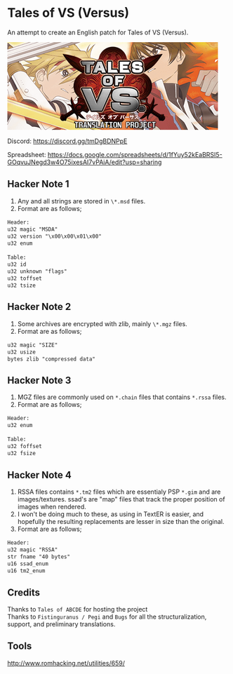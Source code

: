 # Tales of VS (Versus)

An attempt to create an English patch for Tales of VS (Versus).

![ToVS](https://raw.githubusercontent.com/Ignis0011/Tales-of-VS/main/proj_logo.png)

Discord: https://discord.gg/tmDgBDNPpE

Spreadsheet: https://docs.google.com/spreadsheets/d/1fYuy52kEaBRSI5-GOqvuJNegd3w4O75ixesAI7vPAiA/edit?usp=sharing

## Hacker Note 1
1. Any and all strings are stored in `\*.msd` files.
2. Format are as follows;

```
Header:
u32 magic "MSDA"
u32 version "\x00\x00\x01\x00"
u32 enum 

Table:
u32 id
u32 unknown "flags"
u32 toffset
u32 tsize 
```

## Hacker Note 2
1. Some archives are encrypted with zlib, mainly `\*.mgz` files.
2. Format are as follows;
```
u32 magic "SIZE"
u32 usize
bytes zlib "compressed data"
```

## Hacker Note 3
1. MGZ files are commonly used on `*.chain` files that contains `*.rssa` files.
2. Format are as follows;
```
Header:
u32 enum

Table:
u32 foffset
u32 fsize
```

## Hacker Note 4
1. RSSA files contains `*.tm2` files which are essentialy PSP `*.gim` and are images/textures. ssad's are "map" files that track the proper position of images when rendered.
2. I won't be doing much to these, as using in TextER is easier, and hopefully the resulting replacements are lesser in size than the original.
3. Format are as follows;
```
Header:
u32 magic "RSSA"
str fname "40 bytes"
u16 ssad_enum
u16 tm2_enum
```

## Credits
Thanks to `Tales of ABCDE` for hosting the project  
Thanks to `Fistinguranus / Pegi` and `Bugs` for all the structuralization, support, and preliminary translations.

## Tools
http://www.romhacking.net/utilities/659/
